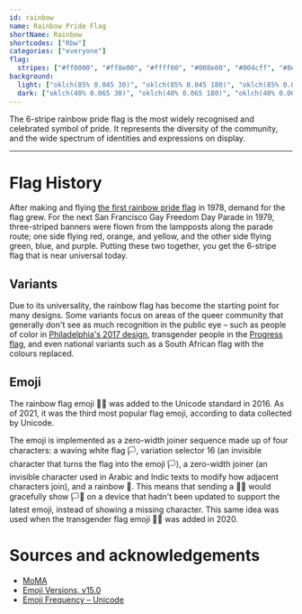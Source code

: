 ```yaml
---
id: rainbow
name: Rainbow Pride Flag
shortName: Rainbow
shortcodes: ["Rbw"]
categories: ["everyone"]
flag:
  stripes: ["#ff0000", "#ff8e00", "#ffff00", "#008e00", "#004cff", "#8e008e"]
background:
  light: ["oklch(85% 0.045 30)", "oklch(85% 0.045 180)", "oklch(85% 0.045 330)"]
  dark: ["oklch(40% 0.065 30)", "oklch(40% 0.065 180)", "oklch(40% 0.065 330)"]
---
```


The 6-stripe rainbow pride flag is the most widely recognised and celebrated
symbol of pride. It represents the diversity of the community, and the wide
spectrum of identities and expressions on display.

---

# Flag History

After making and flying
[the first rainbow pride flag](/flags/rainbow-gilbert-baker) in 1978, demand for
the flag grew. For the next San Francisco Gay Freedom Day Parade in 1979,
three-striped banners were flown from the lampposts along the parade route; one
side flying red, orange, and yellow, and the other side flying green, blue, and
purple. Putting these two together, you get the 6-stripe flag that is near
universal today.

## Variants

Due to its universality, the rainbow flag has become the starting point for many
designs. Some variants focus on areas of the queer community that generally
don't see as much recognition in the public eye – such as people of color in
[Philadelphia's 2017 design](/flags/rainbow-philadelphia), transgender people in
the [Progress flag](/flags/progress), and even national variants such as a South
African flag with the colours replaced.

## Emoji

The rainbow flag emoji 🏳️‍🌈 was added to the Unicode standard in 2016. As of 2021,
it was the third most popular flag emoji, according to data collected by
Unicode.

The emoji is implemented as a zero-width joiner sequence made up of four
characters: a waving white flag 🏳, variation selector 16 (an invisible character
that turns the flag into the emoji 🏳️), a zero-width joiner (an invisible
character used in Arabic and Indic texts to modify how adjacent characters
join), and a rainbow 🌈. This means that sending a 🏳️‍🌈 would gracefully show 🏳️🌈
on a device that hadn't been updated to support the latest emoji, instead of
showing a missing character. This same idea was used when the transgender flag
emoji 🏳️‍⚧️ was added in 2020.

# Sources and acknowledgements

- [MoMA](https://www.moma.org/explore/inside_out/2015/06/17/moma-acquires-the-rainbow-flag/)
- [Emoji Versions, v15.0](https://unicode.org/emoji/charts/emoji-versions.html)
- [Emoji Frequency – Unicode](https://home.unicode.org/emoji/emoji-frequency/)
